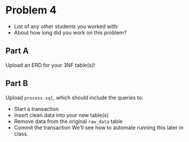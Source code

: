 # Problem 4
- List of any other students you worked with:
- About how long did you work on this problem?


## Part A
Upload an ERD for your 3NF table(s)!


## Part B
Upload `process.sql`, which should include the queries to:
* Start a transaction
* Insert clean data into your new table(s)
* Remove data from the original `raw_data` table
* Commit the transaction
We'll see how to automate running this later in class.
